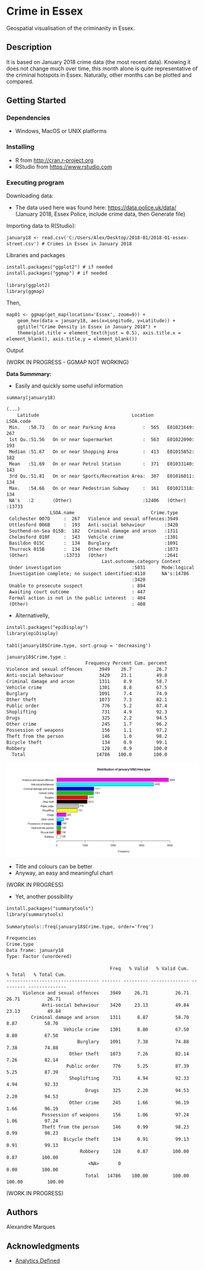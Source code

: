 # Crime in Essex

Geospatial visualisation of the criminanity in Essex.

## Description

It is based on January 2018 crime data (the most recent data). Knowing it does not change much over time, this month alone is quite representative of the criminal hotspots in Essex. Naturally, other months can be plotted and compared.

## Getting Started

### Dependencies

* Windows, MacOS or UNIX platforms

### Installing

* R from http://cran.r-project.org
* RStudio from https://www.rstudio.com

### Executing program

Downloading data:
* The data used here was found here: https://data.police.uk/data/ (January 2018, Essex Police, include crime data, then Generate file)

Importing data to R(Studio):

```
january18 <- read.csv('C:/Users/Alex/Desktop/2018-01/2018-01-essex-street.csv') # Crimes in Essex in January 2018
```

Libraries and packages

```
install.packages("ggplot2") # if needed
install.packages("ggmap") # if needed

library(ggplot2)
library(ggmap)
```

Then,

```
map01 <- ggmap(get_map(location='Essex', zoom=9)) + 
    geom_hex(data = january18, aes(x=Longitude, y=Latitude)) + 
    ggtitle("Crime Density in Essex in January 2018") + 
    theme(plot.title = element_text(hjust = 0.5), axis.title.x = element_blank(), axis.title.y = element_blank())
```
Output

(WORK IN PROGRESS - GGMAP NOT WORKING)

**Data Summmary:**

* Easily and quickly some useful information

```
summary(january18)
```

```
(...)  
    Latitude                                  Location         LSOA.code    
 Min.   :50.73   On or near Parking Area          :  565   E01021649:  267  
 1st Qu.:51.56   On or near Supermarket           :  563   E01022090:  193  
 Median :51.67   On or near Shopping Area         :  413   E01015852:  182  
 Mean   :51.69   On or near Petrol Station        :  371   E01033140:  143  
 3rd Qu.:51.81   On or near Sports/Recreation Area:  307   E01016011:  134  
 Max.   :54.66   On or near Pedestrian Subway     :  161   E01021318:  134  
 NA's   :2       (Other)                          :12406   (Other)  :13733  
                LSOA.name                            Crime.type  
 Colchester 007D     :  267   Violence and sexual offences:3949  
 Uttlesford 006B     :  193   Anti-social behaviour       :3420  
 Southend-on-Sea 015B:  182   Criminal damage and arson   :1311  
 Chelmsford 010F     :  143   Vehicle crime               :1301  
 Basildon 015C       :  134   Burglary                    :1091  
 Thurrock 015B       :  134   Other theft                 :1073  
 (Other)             :13733   (Other)                     :2641  
                                   Last.outcome.category Context       
 Under investigation                          :5031      Mode:logical  
 Investigation complete; no suspect identified:4110      NA's:14786    
                                              :3420                    
 Unable to prosecute suspect                  : 894                    
 Awaiting court outcome                       : 447                    
 Formal action is not in the public interest  : 404                    
 (Other)                                      : 480                
```
* Alternativelly,
```
install.packages("epiDisplay")
library(epiDisplay)

tab1(january18$Crime.type, sort.group = 'decreasing')
```
```
january18$Crime.type : 
                             Frequency Percent Cum. percent
Violence and sexual offences      3949    26.7         26.7
Anti-social behaviour             3420    23.1         49.8
Criminal damage and arson         1311     8.9         58.7
Vehicle crime                     1301     8.8         67.5
Burglary                          1091     7.4         74.9
Other theft                       1073     7.3         82.1
Public order                       776     5.2         87.4
Shoplifting                        731     4.9         92.3
Drugs                              325     2.2         94.5
Other crime                        245     1.7         96.2
Possession of weapons              156     1.1         97.2
Theft from the person              146     1.0         98.2
Bicycle theft                      134     0.9         99.1
Robbery                            128     0.9        100.0
  Total                          14786   100.0        100.0
```
![](https://github.com/alexandrenm/Crime-in-Essex/blob/master/tab1.png)

* Title and colours can be better
* Anyway, an easy and meaningful chart

(WORK IN PROGRESS)

* Yet, another possibility

```
install.packages("summarytools")
library(summarytools)

Summarytools::freq(january18$Crime.type, order='freq')
```
```
Frequencies   
Crime.type     
Data frame: january18   
Type: Factor (unordered)   

                                      Freq   % Valid   % Valid Cum.   % Total   % Total Cum.
---------------------------------- ------- --------- -------------- --------- --------------
      Violence and sexual offences    3949     26.71          26.71     26.71          26.71
             Anti-social behaviour    3420     23.13          49.84     23.13          49.84
         Criminal damage and arson    1311      8.87          58.70      8.87          58.70
                     Vehicle crime    1301      8.80          67.50      8.80          67.50
                          Burglary    1091      7.38          74.88      7.38          74.88
                       Other theft    1073      7.26          82.14      7.26          82.14
                      Public order     776      5.25          87.39      5.25          87.39
                       Shoplifting     731      4.94          92.33      4.94          92.33
                             Drugs     325      2.20          94.53      2.20          94.53
                       Other crime     245      1.66          96.19      1.66          96.19
             Possession of weapons     156      1.06          97.24      1.06          97.24
             Theft from the person     146      0.99          98.23      0.99          98.23
                     Bicycle theft     134      0.91          99.13      0.91          99.13
                           Robbery     128      0.87         100.00      0.87         100.00
                              <NA>       0                               0.00         100.00
                             Total   14786    100.00         100.00    100.00         100.00
```

(WORK IN PROGRESS)

## Authors

Alexandre Marques

## Acknowledgments

* [Analytics Defined](https://analyticsdefined.com/plotting-maps-in-r-using-ggmap/)


